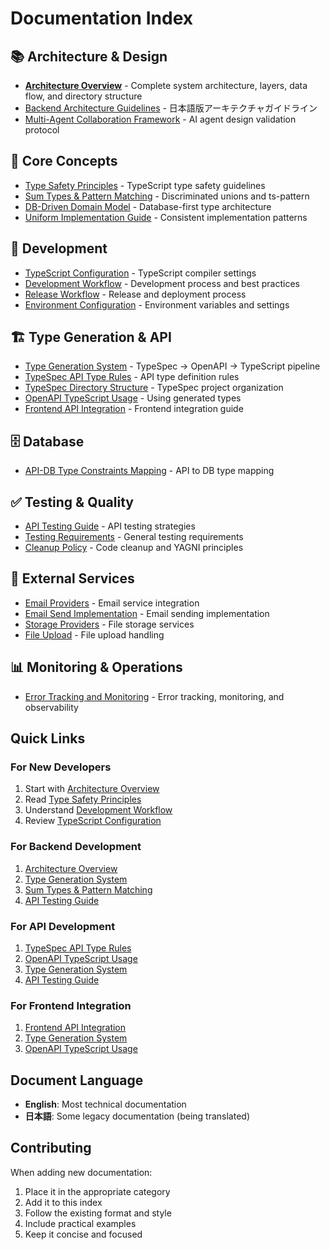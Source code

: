 # Documentation Index

## 📚 Architecture & Design
- [**Architecture Overview**](./architecture-overview.md) - Complete system architecture, layers, data flow, and directory structure
- [Backend Architecture Guidelines](./backend-architecture-guidelines.md) - 日本語版アーキテクチャガイドライン
- [Multi-Agent Collaboration Framework](./multi-agent-collaboration-framework.md) - AI agent design validation protocol

## 🎯 Core Concepts
- [Type Safety Principles](./type-safety-principles.md) - TypeScript type safety guidelines
- [Sum Types & Pattern Matching](./sum-types-pattern-matching.md) - Discriminated unions and ts-pattern
- [DB-Driven Domain Model](./db-driven-domain-model.md) - Database-first type architecture
- [Uniform Implementation Guide](./uniform-implementation-guide.md) - Consistent implementation patterns

## 🔧 Development
- [TypeScript Configuration](./typescript-configuration.md) - TypeScript compiler settings
- [Development Workflow](./development-workflow.md) - Development process and best practices
- [Release Workflow](./release-workflow.md) - Release and deployment process
- [Environment Configuration](./env-configuration.md) - Environment variables and settings

## 🏗️ Type Generation & API
- [Type Generation System](./type-generation-system.md) - TypeSpec → OpenAPI → TypeScript pipeline
- [TypeSpec API Type Rules](./typespec-api-type-rules.md) - API type definition rules
- [TypeSpec Directory Structure](./typespec-directory-structure.md) - TypeSpec project organization
- [OpenAPI TypeScript Usage](./openapi-typescript-usage.md) - Using generated types
- [Frontend API Integration](./frontend-api-integration.md) - Frontend integration guide

## 🗄️ Database
- [API-DB Type Constraints Mapping](./api-db-type-constraints-mapping.md) - API to DB type mapping

## ✅ Testing & Quality
- [API Testing Guide](./api-testing-guide.md) - API testing strategies
- [Testing Requirements](./testing-requirements.md) - General testing requirements
- [Cleanup Policy](./cleanup-policy.md) - Code cleanup and YAGNI principles

## 📧 External Services
- [Email Providers](./email-providers.md) - Email service integration
- [Email Send Implementation](./email-send.md) - Email sending implementation
- [Storage Providers](./storage-providers.md) - File storage services
- [File Upload](./file-upload.md) - File upload handling

## 📊 Monitoring & Operations
- [Error Tracking and Monitoring](./error-tracking-and-monitoring.md) - Error tracking, monitoring, and observability

## Quick Links

### For New Developers
1. Start with [Architecture Overview](./architecture-overview.md)
2. Read [Type Safety Principles](./type-safety-principles.md)
3. Understand [Development Workflow](./development-workflow.md)
4. Review [TypeScript Configuration](./typescript-configuration.md)

### For Backend Development
1. [Architecture Overview](./architecture-overview.md)
2. [Type Generation System](./type-generation-system.md)
3. [Sum Types & Pattern Matching](./sum-types-pattern-matching.md)
4. [API Testing Guide](./api-testing-guide.md)

### For API Development
1. [TypeSpec API Type Rules](./typespec-api-type-rules.md)
2. [OpenAPI TypeScript Usage](./openapi-typescript-usage.md)
3. [Type Generation System](./type-generation-system.md)
4. [API Testing Guide](./api-testing-guide.md)

### For Frontend Integration
1. [Frontend API Integration](./frontend-api-integration.md)
2. [Type Generation System](./type-generation-system.md)
3. [OpenAPI TypeScript Usage](./openapi-typescript-usage.md)

## Document Language

- **English**: Most technical documentation
- **日本語**: Some legacy documentation (being translated)

## Contributing

When adding new documentation:
1. Place it in the appropriate category
2. Add it to this index
3. Follow the existing format and style
4. Include practical examples
5. Keep it concise and focused

